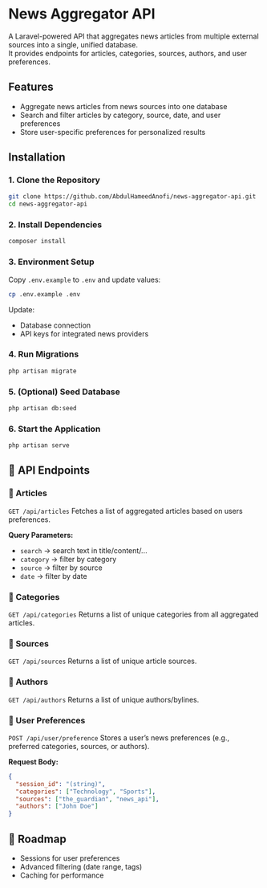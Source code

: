 # News Aggregator API

A Laravel-powered API that aggregates news articles from multiple external sources into a single, unified database.  
It provides endpoints for articles, categories, sources, authors, and user preferences.


## Features
- Aggregate news articles from news sources into one database
- Search and filter articles by category, source, date, and user preferences
- Store user-specific preferences for personalized results


## Installation

### 1. Clone the Repository
```bash
git clone https://github.com/AbdulHameedAnofi/news-aggregator-api.git
cd news-aggregator-api
````

### 2. Install Dependencies

```bash
composer install
```

### 3. Environment Setup

Copy `.env.example` to `.env` and update values:

```bash
cp .env.example .env
```

Update:

* Database connection
* API keys for integrated news providers

### 4. Run Migrations

```bash
php artisan migrate
```

### 5. (Optional) Seed Database

```bash
php artisan db:seed
```

### 6. Start the Application

```bash
php artisan serve
```


## 📡 API Endpoints

### 🔹 Articles

`GET /api/articles`
Fetches a list of aggregated articles based on users preferences.

**Query Parameters:**

* `search` → search text in title/content/...
* `category` → filter by category
* `source` → filter by source
* `date` → filter by date


### 🔹 Categories

`GET /api/categories`
Returns a list of unique categories from all aggregated articles.


### 🔹 Sources

`GET /api/sources`
Returns a list of unique article sources.


### 🔹 Authors

`GET /api/authors`
Returns a list of unique authors/bylines.


### 🔹 User Preferences

`POST /api/user/preference`
Stores a user’s news preferences (e.g., preferred categories, sources, or authors).

**Request Body:**

```json
{
  "session_id": "(string)",
  "categories": ["Technology", "Sports"],
  "sources": ["the_guardian", "news_api"],
  "authors": ["John Doe"]
}
```


## 📝 Roadmap

* Sessions for user preferences
* Advanced filtering (date range, tags)
* Caching for performance